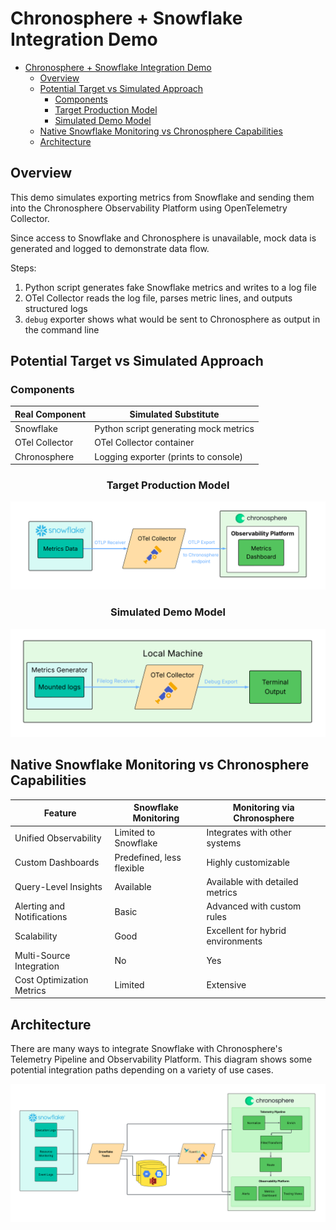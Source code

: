 # Chronosphere + Snowflake Integration Demo
- [Chronosphere + Snowflake Integration Demo](#chronosphere--snowflake-integration-demo)
  - [Overview](#overview)
  - [Potential Target vs Simulated Approach](#potential-target-vs-simulated-approach)
    - [Components](#components)
    - [Target Production Model](#target-production-model)
    - [Simulated Demo Model](#simulated-demo-model)
  - [Native Snowflake Monitoring vs Chronosphere Capabilities](#native-snowflake-monitoring-vs-chronosphere-capabilities)
  - [Architecture](#architecture)


## Overview
This demo simulates exporting metrics from Snowflake and sending them into the Chronosphere Observability Platform using OpenTelemetry Collector.

Since access to Snowflake and Chronosphere is unavailable, mock data is generated and logged to demonstrate data flow.

Steps:
1. Python script generates fake Snowflake metrics and writes to a log file
2. OTel Collector reads the log file, parses metric lines, and outputs structured logs
3. `debug` exporter shows what would be sent to Chronosphere as output in the command line

## Potential Target vs Simulated Approach
### Components

| Real Component       | Simulated Substitute                         |
|----------------------|----------------------------------------------|
| Snowflake            | Python script generating mock metrics        |
| OTel Collector       | OTel Collector container                     |
| Chronosphere         | Logging exporter (prints to console)         |

### <center>Target Production Model
![integration](./diagrams/integration.png)

### <center>Simulated Demo Model
![integration](./diagrams/demo-integration.png)

## Native Snowflake Monitoring vs Chronosphere Capabilities

| Feature                    | Snowflake Monitoring                | Monitoring via Chronosphere               |
|----------------------------|-------------------------------------|-------------------------------------------|
| Unified Observability      | Limited to Snowflake                | Integrates with other systems             |
| Custom Dashboards          | Predefined, less flexible           | Highly customizable                       |
| Query-Level Insights       | Available                           | Available with detailed metrics           |
| Alerting and Notifications | Basic                               | Advanced with custom rules                |
| Scalability                | Good                                | Excellent for hybrid environments         |
| Multi-Source Integration   | No                                  | Yes                                       |
| Cost Optimization Metrics  | Limited                             | Extensive                                 |


## Architecture
There are many ways to integrate Snowflake with Chronosphere's Telemetry Pipeline and Observability Platform. This diagram shows some potential integration paths depending on a variety of use cases.

![arch](./diagrams/arch-diagram.png)
